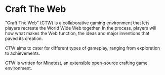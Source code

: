# Craft The Web
"Craft The Web" (CTW) is a collaborative gaming environment that lets players recreate the World Wide Web together.
In the process, players will how what makes the Web function, the ideas and major inventions that paved its creation.

CTW aims to cater for different types of gameplay, ranging from exploration to achievements.

CTW is written for Minetest, an extensible open-source crafting game environment.
